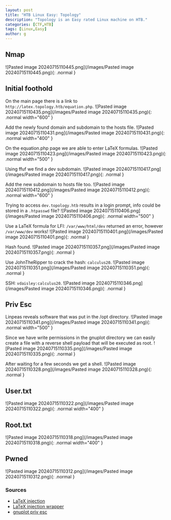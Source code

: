 ```yaml
---
layout: post
title: "HTB Linux Easy: Topology"
description: "Topology is an Easy rated Linux machine on HTB."
categories: [CTF,HTB]
tags: [Linux,Easy]
author: g
---
```


## Nmap
![Pasted image 20240715110445.png](/images/Pasted image 20240715110445.png){: .normal }


## Initial foothold
On the main page there is a link to `http://latex.topology.htb/equation.php`.
![Pasted image 20240715110435.png](/images/Pasted image 20240715110435.png){: .normal width="600" }

Add the newly found domain and subdomain to the hosts file.
![Pasted image 20240715110431.png](/images/Pasted image 20240715110431.png){: .normal width="400" }

On the equation.php page we are able to enter LaTeX formulas.
![Pasted image 20240715110423.png](/images/Pasted image 20240715110423.png){: .normal width="500" }

Using ffuf we find a dev subdomain.
![Pasted image 20240715110417.png](/images/Pasted image 20240715110417.png){: .normal }

Add the new subdomain to hosts file too.
![Pasted image 20240715110412.png](/images/Pasted image 20240715110412.png){: .normal width="600" }

Trying to access `dev.topology.htb` results in a login prompt, info could be stored in a `.htpasswd` file?
![Pasted image 20240715110406.png](/images/Pasted image 20240715110406.png){: .normal width="500" }

Use a LaTeX formula for LFI: `/var/www/html/dev` returned an error, however `/var/www/dev` works!
![Pasted image 20240715110401.png](/images/Pasted image 20240715110401.png){: .normal }

Hash found.
![Pasted image 20240715110357.png](/images/Pasted image 20240715110357.png){: .normal }

Use JohnTheRipper to crack the hash: `calculus20`.
![Pasted image 20240715110351.png](/images/Pasted image 20240715110351.png){: .normal }

SSH: `vdaisley:calculus20`.
![Pasted image 20240715110346.png](/images/Pasted image 20240715110346.png){: .normal }


## Priv Esc
Linpeas reveals software that was put in the /opt directory.
![Pasted image 20240715110341.png](/images/Pasted image 20240715110341.png){: .normal width="500" }

Since we have write permissions in the gnuplot directory we can easily create a file with a reverse shell payload that will be executed as root.
![Pasted image 20240715110335.png](/images/Pasted image 20240715110335.png){: .normal }

After waiting for a few seconds we get a shell.
![Pasted image 20240715110328.png](/images/Pasted image 20240715110328.png){: .normal }


## User.txt
![Pasted image 20240715110322.png](/images/Pasted image 20240715110322.png){: .normal width="400" }


## Root.txt
![Pasted image 20240715110318.png](/images/Pasted image 20240715110318.png){: .normal width="400" }


## Pwned
![Pasted image 20240715110312.png](/images/Pasted image 20240715110312.png){: .normal }


### Sources
- [LaTeX injection](https://book.hacktricks.xyz/pentesting-web/formula-doc-latex-injection)
- [LaTeX injection wrapper](https://github.com/swisskyrepo/PayloadsAllTheThings/tree/master/LaTeX%20Injection)
- [gnuplot priv esc](https://exploit-notes.hdks.org/exploit/linux/privilege-escalation/gnuplot-privilege-escalation/)